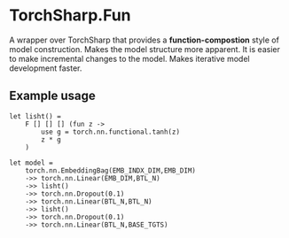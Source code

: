 # TorchSharp.Fun

A wrapper over TorchSharp that provides a **function-compostion** style of model construction. Makes the model structure more apparent. It is easier to make incremental changes to the model. Makes iterative model development faster.

## Example usage

```F#
let lisht() = 
    F [] [] [] (fun z ->
        use g = torch.nn.functional.tanh(z)
        z * g
    )

let model =
    torch.nn.EmbeddingBag(EMB_INDX_DIM,EMB_DIM)
    ->> torch.nn.Linear(EMB_DIM,BTL_N)
    ->> lisht()
    ->> torch.nn.Dropout(0.1)
    ->> torch.nn.Linear(BTL_N,BTL_N)
    ->> lisht()
    ->> torch.nn.Dropout(0.1)
    ->> torch.nn.Linear(BTL_N,BASE_TGTS)

```
